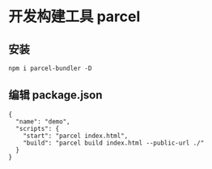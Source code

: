 # 开发构建工具 parcel

## 安装
```
npm i parcel-bundler -D
```

## 编辑 package.json
```
{
  "name": "demo",
  "scripts": {
    "start": "parcel index.html",
    "build": "parcel build index.html --public-url ./"
  }
}
```